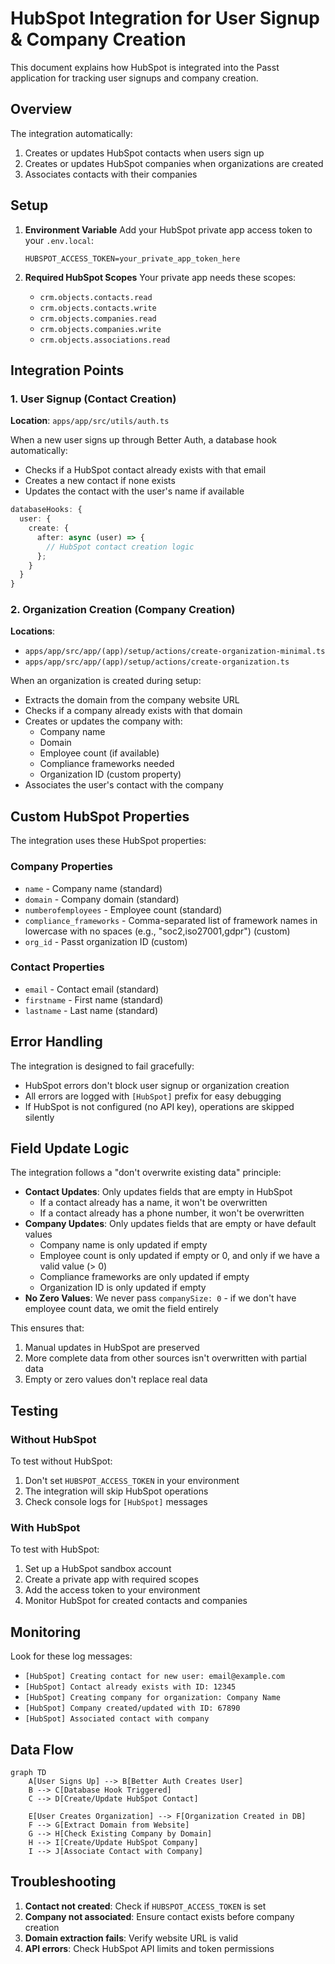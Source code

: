 # HubSpot Integration for User Signup & Company Creation

This document explains how HubSpot is integrated into the Passt application for tracking user signups and company creation.

## Overview

The integration automatically:

1. Creates or updates HubSpot contacts when users sign up
2. Creates or updates HubSpot companies when organizations are created
3. Associates contacts with their companies

## Setup

1. **Environment Variable**
   Add your HubSpot private app access token to your `.env.local`:

   ```
   HUBSPOT_ACCESS_TOKEN=your_private_app_token_here
   ```

2. **Required HubSpot Scopes**
   Your private app needs these scopes:
   - `crm.objects.contacts.read`
   - `crm.objects.contacts.write`
   - `crm.objects.companies.read`
   - `crm.objects.companies.write`
   - `crm.objects.associations.read`

## Integration Points

### 1. User Signup (Contact Creation)

**Location**: `apps/app/src/utils/auth.ts`

When a new user signs up through Better Auth, a database hook automatically:

- Checks if a HubSpot contact already exists with that email
- Creates a new contact if none exists
- Updates the contact with the user's name if available

```typescript
databaseHooks: {
  user: {
    create: {
      after: async (user) => {
        // HubSpot contact creation logic
      };
    }
  }
}
```

### 2. Organization Creation (Company Creation)

**Locations**:

- `apps/app/src/app/(app)/setup/actions/create-organization-minimal.ts`
- `apps/app/src/app/(app)/setup/actions/create-organization.ts`

When an organization is created during setup:

- Extracts the domain from the company website URL
- Checks if a company already exists with that domain
- Creates or updates the company with:
  - Company name
  - Domain
  - Employee count (if available)
  - Compliance frameworks needed
  - Organization ID (custom property)
- Associates the user's contact with the company

## Custom HubSpot Properties

The integration uses these HubSpot properties:

### Company Properties

- `name` - Company name (standard)
- `domain` - Company domain (standard)
- `numberofemployees` - Employee count (standard)
- `compliance_frameworks` - Comma-separated list of framework names in lowercase with no spaces (e.g., "soc2,iso27001,gdpr") (custom)
- `org_id` - Passt organization ID (custom)

### Contact Properties

- `email` - Contact email (standard)
- `firstname` - First name (standard)
- `lastname` - Last name (standard)

## Error Handling

The integration is designed to fail gracefully:

- HubSpot errors don't block user signup or organization creation
- All errors are logged with `[HubSpot]` prefix for easy debugging
- If HubSpot is not configured (no API key), operations are skipped silently

## Field Update Logic

The integration follows a "don't overwrite existing data" principle:

- **Contact Updates**: Only updates fields that are empty in HubSpot
  - If a contact already has a name, it won't be overwritten
  - If a contact already has a phone number, it won't be overwritten
- **Company Updates**: Only updates fields that are empty or have default values
  - Company name is only updated if empty
  - Employee count is only updated if empty or 0, and only if we have a valid value (> 0)
  - Compliance frameworks are only updated if empty
  - Organization ID is only updated if empty
- **No Zero Values**: We never pass `companySize: 0` - if we don't have employee count data, we omit the field entirely

This ensures that:

1. Manual updates in HubSpot are preserved
2. More complete data from other sources isn't overwritten with partial data
3. Empty or zero values don't replace real data

## Testing

### Without HubSpot

To test without HubSpot:

1. Don't set `HUBSPOT_ACCESS_TOKEN` in your environment
2. The integration will skip HubSpot operations
3. Check console logs for `[HubSpot]` messages

### With HubSpot

To test with HubSpot:

1. Set up a HubSpot sandbox account
2. Create a private app with required scopes
3. Add the access token to your environment
4. Monitor HubSpot for created contacts and companies

## Monitoring

Look for these log messages:

- `[HubSpot] Creating contact for new user: email@example.com`
- `[HubSpot] Contact already exists with ID: 12345`
- `[HubSpot] Creating company for organization: Company Name`
- `[HubSpot] Company created/updated with ID: 67890`
- `[HubSpot] Associated contact with company`

## Data Flow

```mermaid
graph TD
    A[User Signs Up] --> B[Better Auth Creates User]
    B --> C[Database Hook Triggered]
    C --> D[Create/Update HubSpot Contact]

    E[User Creates Organization] --> F[Organization Created in DB]
    F --> G[Extract Domain from Website]
    G --> H[Check Existing Company by Domain]
    H --> I[Create/Update HubSpot Company]
    I --> J[Associate Contact with Company]
```

## Troubleshooting

1. **Contact not created**: Check if `HUBSPOT_ACCESS_TOKEN` is set
2. **Company not associated**: Ensure contact exists before company creation
3. **Domain extraction fails**: Verify website URL is valid
4. **API errors**: Check HubSpot API limits and token permissions
